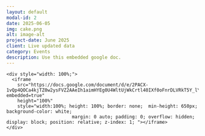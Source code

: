 ```yaml
---
layout: default
modal-id: 2
date: 2025-06-05
img: cake.png
alt: image-alt
project-date: June 2025
client: Live updated data
category: Events
description: Use this embedded google doc.
---
```

    <div style="width: 100%;">
      <iframe
        src="https://docs.google.com/document/d/e/2PACX-1vQp4QOCa4kjTZ0w2ysFVZ2AAeIh1aimHYEg0U4WltUjWkCrtl40IXf0oFnrDLVRkT5Y_lYhG9q_asgR/pub?embedded=true"
        height="100%"
        style="width:100%; height: 100%; border: none;  min-height: 650px; background-color: white; 
                            margin: 0 auto; padding: 0; overflow: hidden; display: block; position: relative; z-index: 1; "></iframe>
    </div>
